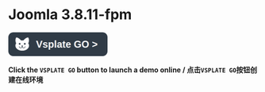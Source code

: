 # Joomla 3.8.11-fpm

<a href="https://www.vsplate.com/?docker-compose=https://github.com/vsplate/dcenvs/joomla/3.8.11-fpm"><img alt="VSPLATE GO" src="https://raw.githubusercontent.com/vsplate/images/master/vsgo_btn.png" width="200px"></a>

**Click the `VSPLATE GO` button to launch a demo online / 点击`VSPLATE GO`按钮创建在线环境**